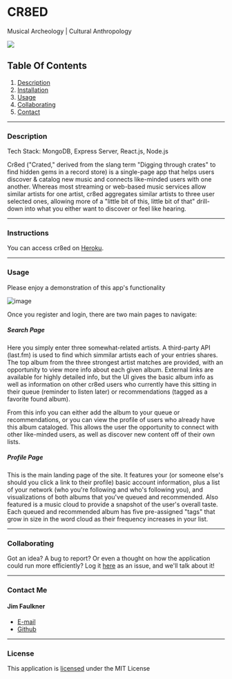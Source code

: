 # CR8ED

Musical Archeology | Cultural Anthropology

![](https://img.shields.io/badge/License-MIT-yellowgreen)

## Table Of Contents

1.  [Description](#description)
2.  [Installation](#installation)
3.  [Usage](#usage)
4.  [Collaborating](#collaborating)
5.  [Contact](#contact)

---

### Description

Tech Stack:  MongoDB, Express Server, React.js, Node.js

Cr8ed ("Crated," derived from the slang term "Digging through crates" to find hidden gems in a record store) is a single-page app that helps users discover & catalog new music and connects like-minded users with one another.  Whereas most streaming or web-based music services allow similar artists for one artist, cr8ed aggregates similar artists to three user selected ones, allowing more of a "little bit of this, little bit of that" drill-down into what you either want to discover or feel like hearing.

---

### Instructions

You can access cr8ed on [Heroku](https://acmpmt.herokuapp.com/#/).

---

### Usage

Please enjoy a demonstration of this app's functionality

![image](./client/src/assets/demo/cr8ed-demo.gif)

Once you register and login, there are two main pages to navigate:

##### Search Page

Here you simply enter three somewhat-related artists.  A third-party API (last.fm) is used to find which simmilar artists each of your entries shares.  The top album from the three strongest artist matches are provided, with an opportunity to view more info about each given album.  External links are available for highly detailed info, but the UI gives the basic album info as well as information on other cr8ed users who currently have this sitting in their queue (reminder to listen later) or recommendations (tagged as a favorite found album).  

From this info you can either add the album to your queue or recommendations, or you can view the profile of users who already have this album cataloged.  This allows the user the opportunity to connect with other like-minded users, as well as discover new content off of their own lists.

##### Profile Page

This is the main landing page of the site.  It features your (or someone else's should you click a link to their profile) basic account information, plus a list of your network (who you're following and who's following you), and visualizations of both albums that you've queued and recommended.  Also featured is a music cloud to provide a snapshot of the user's overall taste.  Each queued and recommended album has five pre-assigned "tags" that grow in size in the word cloud as their frequency increases in your list.

---

### Collaborating

Got an idea? A bug to report? Or even a thought on how the application could run more efficiently? Log it [here](https://github.com/jhf1203/portfolio/issues) as an issue, and we'll talk about it!

---

### Contact Me

#### Jim Faulkner

- [E-mail](mailto:jhf1203@gmail.com)
- [Github](jhf1203)

---

### License

This application is [licensed](https://opensource.org/licenses/MIT) under the MIT License